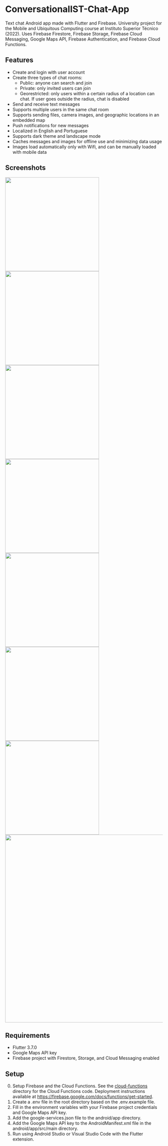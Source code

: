 # ConversationalIST-Chat-App

Text chat Android app made with Flutter and Firebase. University project for the Mobile and Ubiquitous Computing course at Instituto Superior Técnico (2022). Uses Firebase Firestore, Firebase Storage, Firebase Cloud Messaging, Google Maps API, Firebase Authentication, and Firebase Cloud Functions.

## Features

- Create and login with user account
- Create three types of chat rooms:
  - Public: anyone can search and join
  - Private: only invited users can join
  - Georestricted: only users within a certain radius of a location can chat. If user goes outside the radius, chat is disabled
- Send and receive text messages
- Supports multiple users in the same chat room
- Supports sending files, camera images, and geographic locations in an embedded map
- Push notifications for new messages
- Localized in English and Portuguese
- Supports dark theme and landscape mode
- Caches messages and images for offline use and minimizing data usage
- Images load automatically only with Wifi, and can be manually loaded with mobile data

## Screenshots

<div>
    <img src="screenshots/login.png" width="300">
    <img src="screenshots/chat.png" width="300">
    <img src="screenshots/file.png" width="300">
</div>

<div>
    <img src="screenshots/geo-list.png" width="300">
    <img src="screenshots/geo-room.png" width="300">
    <img src="screenshots/search.png" width="300">
</div>

<div>
    <img src="screenshots/dark.png" width="300">
    <img src="screenshots/portrait.png" width="600">
</div>

## Requirements

- Flutter 3.7.0
- Google Maps API key
- Firebase project with Firestore, Storage, and Cloud Messaging enabled

## Setup

0. Setup Firebase and the Cloud Functions. See the [cloud-functions](cloud-functions) directory for the Cloud Functions code. Deployment instructions available at <https://firebase.google.com/docs/functions/get-started>.
1. Create a .env file in the root directory based on the .env.example file.
2. Fill in the environment variables with your Firebase project credentials and Google Maps API key.
3. Add the google-services.json file to the android/app directory.
4. Add the Google Maps API key to the AndroidManifest.xml file in the android/app/src/main directory.
5. Run using Android Studio or Visual Studio Code with the Flutter extension.

